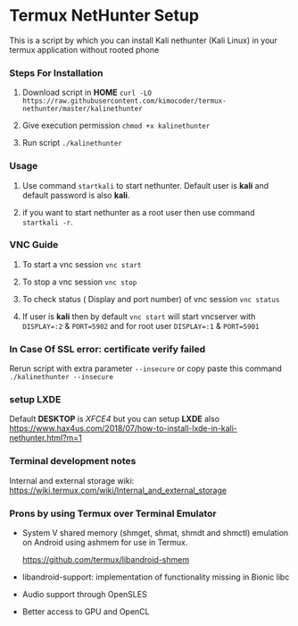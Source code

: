 # Termux NetHunter Setup

This is a script by which you can install Kali nethunter (Kali Linux) in your termux application without rooted phone 

### Steps For Installation

1. Download script in **HOME** `curl -LO https://raw.githubusercontent.com/kimocoder/termux-nethunter/master/kalinethunter`

2. Give execution permission `chmod +x kalinethunter`

3. Run script `./kalinethunter`

### Usage 

1. Use command `startkali` to start nethunter. Default user is __kali__ and default password is also __kali__.

2. if you want to start nethunter as a root user then use command `startkali -r`.

### VNC Guide

1. To start a vnc session `vnc start`

2. To stop a vnc session `vnc stop`

3. To check status ( Display and port number) of vnc session `vnc status`

4. If user is __kali__ then by default `vnc start` will start vncserver with `DISPLAY=:2` & `PORT=5902` and for root user `DISPLAY=:1` & `PORT=5901`

### In Case Of SSL error: certificate verify failed

Rerun script with extra parameter `--insecure` or copy paste this command `./kalinethunter --insecure`

### setup LXDE 

Default __DESKTOP__ is _XFCE4_ but you can setup __LXDE__ also https://www.hax4us.com/2018/07/how-to-install-lxde-in-kali-nethunter.html?m=1


### Terminal development notes

Internal and external storage wiki:
https://wiki.termux.com/wiki/Internal_and_external_storage


### Prons by using Termux over Terminal Emulator
  * System V shared memory (shmget, shmat, shmdt and shmctl) emulation on Android using ashmem for use in Termux.

    https://github.com/termux/libandroid-shmem

  * libandroid-support:
    implementation of functionality missing in Bionic libc

  * Audio support through OpenSLES
  * Better access to GPU and OpenCL

